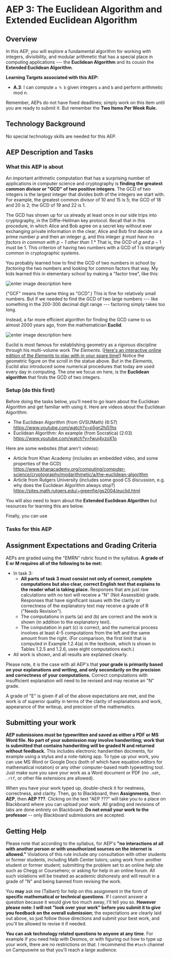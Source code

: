 # AEP 3: The Euclidean Algorithm and Extended Euclidean Algorithm

## Overview 

In this AEP, you will explore a fundamental algorithm for working with integers, divisibility, and modular arithmetic that has a special place in computing applications --- the **Euclidean Algorithm** and its cousin the **Extended Euclidean Algorithm**. 

**Learning Targets associated with this AEP:**

  + **A.3**: I can compute `a % b` given integers `a` and `b` and perform arithmetic mod $n$.  

Remember, AEPs do not have fixed deadlines; simply work on this item until you are ready to submit it. But remember the **Two Items Per Week Rule.** 

## Technology Background

No special technology skills are needed for this AEP. 

## AEP Description and Tasks 

### What this AEP is about

An important arithmetic computation that has a surprising number of applications in computer science and cryptography is **finding the greatest common divisor or "GCD" of two positive integers**. The GCD of two integers is the largest integer that divides both of the integers we start with. For example, the greatest common divisor of 10 and 15 is 5; the GCD of 18 and 20 is 2; the GCD of 19 and 22 is 1. 

The GCD has shown up for us already at least once in our side trips into cryptography, in the Diffie-Hellman key protocol. Recall that in this procedure, in which Alice and Bob agree on a secret key without ever exchanging private information in the clear, Alice and Bob first decide on a prime number $p$ and then an integer $g$, and this integer $g$ *must have no factors in common with $p-1$ other than 1.** That is, the GCD of $g$ and $p-1$ must be $1$. This criterion of having two numbers with a GCD of 1 is strangely common in cryptographic systems. 

You probably learned how to find the GCD of two numbers in school by *factoring* the two numbers and looking for common factors that way. My kids learned this in elementary school by making a "factor tree", like this: 

![enter image description here](https://i.ibb.co/NN2NdHk/download.jpg)

("GCF" means the same thing as "GCD".) This is fine for relatively small numbers. But if we needed to find the GCD of two large numbers --- like something in the 200-300 decimal digit range --- factoring simply takes too long. 

Instead, a far more efficient algorithm for finding the GCD came to us almost 2000 years ago, from the mathematician **Euclid**. 

![enter image description here](https://upload.wikimedia.org/wikipedia/commons/thumb/c/c4/EuclidStatueOxford.jpg/800px-EuclidStatueOxford.jpg)

Euclid is most famous for establishing geometry as a rigorous discipline through his multi-volume work _The Elements_. ([Here's an interactive online edition of the _Elements_ to play with in your spare time!](https://mathcs.clarku.edu/~djoyce/java/elements/elements.html)) Notice the geometric figure on the scroll in the statue above. But in the _Elements_, Euclid also introduced some numerical procedures that today are used every day in computing. The one we focus on here, is the **Euclidean algorithm** that finds the GCD of two integers. 

### Setup (do this first) 

Before doing the tasks below, you'll need to go learn about the Euclidean Algorithm and get familiar with using it. Here are videos about the Euclidean Algorithm: 

- The Euclidean Algorithm (from GVSUMath) (6:57) https://www.youtube.com/watch?v=p5gn2hj51hs
- Euclidean Algorithm: An example (from Socratica) (2:03) https://www.youtube.com/watch?v=fwuj4yzoX1o

Here are some websites (that aren't videos): 

- Article from Khan Academy (includes an embedded video, and some properties of the GCD) https://www.khanacademy.org/computing/computer-science/cryptography/modarithmetic/a/the-euclidean-algorithm 
- Article from Rutgers University (includes some good CS discussion, e.g. why does the Euclidean Algorithm always stop?) https://sites.math.rutgers.edu/~greenfie/gs2004/euclid.html

You will also need to learn about the **Extended Euclidean Algorithm** but resources for learning this are below. 

Finally, you can use 


### Tasks for this AEP



## Assignment Expectations and Grading Criteria 

AEPs are graded using the "EMRN" rubric found in the syllabus. **A grade of E or M requires all of the following to be met:**


- In task 3:
	- **All parts of task 3 must consist not only of correct, complete computations but also clear, correct English text that explains to the reader what is taking place.** Responses that are just raw calculations with no text will receive a "N" (Not Assessible) grade. Responses that have significant issues with the clarity or correctness of the explanatory text may receive a grade of R ("Needs Revision").
	- The computations in parts (a) and (b) are correct and the work is shown (in addition to the explanatory text).
	- The computation in part (c) is correct, and the numerical process involves at least 4-5 computations from the left and the same amount from the right. (For comparison, the first limit that is computed in Example 1.2.4(a) in the textbook, which is shown in Tables 1.2.5 and 1.2.6, uses eight computations each.)
- All work is shown, and all results are explained clearly. 

Please note, it is the case with all AEP's that **your grade is primarily based on your explanations and writing, and only secondarily on the precision and correctness of your computations.** Correct computations with insufficient explanation will need to be revised and may receive an "N" grade. 

A grade of "E" is given if all of the above expectations are met, and the work is of superior quality in terms of the clarity of explanations and work, appearance of the writeup, and precision of the mathematics. 


## Submitting your work 

**AEP submissions must be typewritten and saved as either a PDF or MS Word file. No part of your submission may involve handwriting; work that is submitted that contains handwriting will be graded N and returned without feedback.** This includes electronic handwritten docments, for example using a stylus and a note-taking app. To type up your work, you can use MS Word or Google Docs (both of which have equation editors for mathematical notation) or any other computer-based math typesetting tool. Just make sure you save your work as a Word document or PDF (no `.odt`, `.rtf`, or other file extensions are allowed).

When you have your work typed up, double-check it for neatness, correctness, and clarity. Then, go to Blackboard, then **Assignments**, then **AEP**, then **AEP ???**. Clicking on the text "AEP ???" will take you to a place on Blackboard where you can upload your work. All grading and revisions of labs are done entirely on Blackboard. **Do not email your work to the professor** -- only Blackboard submissions are accepted.

## Getting Help

Please note that according to the syllabus, for AEP's **"no interactions at all with another person or with unauthorized sources on the internet is allowed."** Violations of this rule include *any* consultation with other students or former students, including Math Center tutors; using work from another student or former student; submitting the problem set to an online help site such as Chegg or Coursehero; or asking for help in an online forum. All such violations will be treated as academic dishonesty and will result in a grade of "N" and being banned from revising the work. 

You **may** ask me (Talbert) for help on this assignment in the form of **specific mathematical or technical questions**. If I cannot answer a question because it would give too much away, I'll tell you so. **However please note: I will not "look over your work" before you submit it to give you feedback on the overall submission**; the expectations are clearly laid out above, so just follow those directions and submit your best work, and you'll be allowed to revise it if needed. 
 
**You can ask technology related questions to anyone at any time**. For example if you need help with Desmos, or with figuring out how to type up your work, there are no restrictions on that. I recommend the `#tech` channel on Campuswire so that you'll reach a large audience. 
<!--stackedit_data:
eyJoaXN0b3J5IjpbMTE5ODIyMjMwNl19
-->